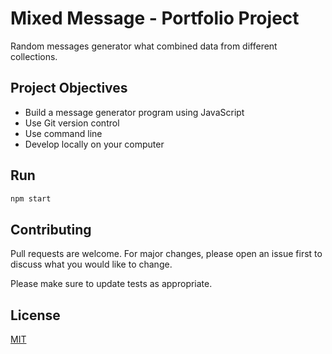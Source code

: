 # Mixed Message - Portfolio Project

Random messages generator what combined data from different collections.


## Project Objectives

* Build a message generator program using JavaScript
* Use Git version control
* Use command line
* Develop locally on your computer

## Run

```bash
npm start
```

## Contributing
Pull requests are welcome. For major changes, please open an issue first to discuss what you would like to change.

Please make sure to update tests as appropriate.

## License
[MIT](https://choosealicense.com/licenses/mit/)